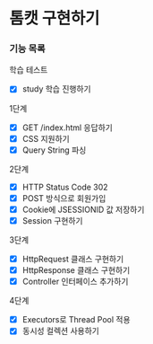 # 톰캣 구현하기

### 기능 목록

학습 테스트
- [x] study 학습 진행하기

1단계
- [x] GET /index.html 응답하기
- [x] CSS 지원하기
- [x] Query String 파싱

2단계
- [x] HTTP Status Code 302
- [x] POST 방식으로 회원가입
- [x] Cookie에 JSESSIONID 값 저장하기
- [x] Session 구현하기

3단계
- [x] HttpRequest 클래스 구현하기
- [x] HttpResponse 클래스 구현하기
- [x] Controller 인터페이스 추가하기

4단계 
- [x] Executors로 Thread Pool 적용
- [x] 동시성 컬렉션 사용하기
